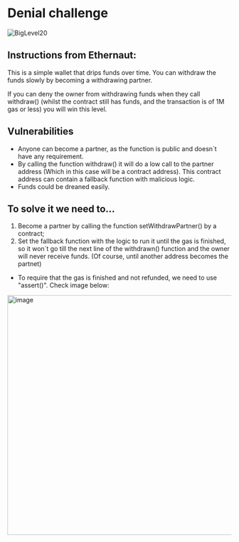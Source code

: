 # Denial challenge
![BigLevel20](https://user-images.githubusercontent.com/102038261/221166808-b8e2878b-eee0-4c48-9e6d-a11fd9b0de14.svg)

## Instructions from Ethernaut:
This is a simple wallet that drips funds over time. You can withdraw the funds slowly by becoming a withdrawing partner.

If you can deny the owner from withdrawing funds when they call withdraw() (whilst the contract still has funds, and the transaction is of 1M gas or less) you will win this level.

## Vulnerabilities
- Anyone can become a partner, as the function is public and doesn´t have any requirement.
- By calling the function withdraw() it will do a low call to the partner address (Which in this case will be a contract address). This contract address can contain a fallback function with malicious logic.
- Funds could be dreaned easily.

## To solve it we need to...
1. Become a partner by calling the function setWithdrawPartner() by a contract;
2. Set the fallback function with the logic to run it until the gas is finished, so it won´t go till the next line of the withdrawn() function and the owner will never receive funds. (Of course, until another address becomes the partnet)
- To require that the gas is finished and not refunded, we need to use "assert()". Check image below:
<img width="538" alt="image" src="https://user-images.githubusercontent.com/102038261/221175597-923e6f06-f0c6-4286-a4d4-36e6ea972bd4.png">
